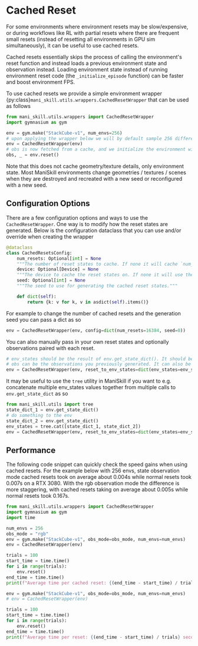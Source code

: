 # Cached Reset

For some environments where environment resets may be slow/expensive, or during workflows like RL with partial resets where there are frequent small resets (instead of resetting all environments in GPU sim simultaneously), it can be useful to use cached resets.

Cached resets essentially skips the process of calling the environment's reset function and instead loads a previous environment state and observation instead. Loading environment state instead of running environment reset code (the `_initialize_episode` function) can be faster and boost environment FPS.

To use cached resets we provide a simple environment wrapper {py:class}`mani_skill.utils.wrappers.CachedResetWrapper` that can be used as follows


```python
from mani_skill.utils.wrappers import CachedResetWrapper
import gymnasium as gym

env = gym.make("StackCube-v1", num_envs=256)
# upon applying the wrapper below we will by default sample 256 different reset states and the corresponding observations and cache them
env = CachedResetWrapper(env)
# obs is now fetched from a cache, and we initialize the environment with environment state
obs, _ = env.reset()
```

Note that this does not cache geometry/texture details, only environment state. Most ManiSkill environments change geometries / textures / scenes when they are destroyed and recreated with a new seed or reconfigured with a new seed.

## Configuration Options

There are a few configuration options and ways to use the `CachedResetWrapper`. One way is to modify how the reset states are generated. Below is the configuration dataclass that you can use and/or override when creating the wrapper

```python
@dataclass
class CachedResetsConfig:
    num_resets: Optional[int] = None
    """The number of reset states to cache. If none it will cache `num_envs` number of reset states."""
    device: Optional[Device] = None
    """The device to cache the reset states on. If none it will use the base environment's device."""
    seed: Optional[int] = None
    """The seed to use for generating the cached reset states."""

    def dict(self):
        return {k: v for k, v in asdict(self).items()}
```

For example to change the number of cached resets and the generation seed you can pass a dict as so

```python
env = CachedResetWrapper(env, config=dict(num_resets=16384, seed=0))
```

You can also manually pass in your own reset states and optionally observations paired with each reset.

```python
# env_states should be the result of env.get_state_dict(). It should be a dictionary where each leaf has the same batch size
# obs can be the observations you previously generated. It can also be none
env = CachedResetWrapper(env, reset_to_env_states=dict(env_states=env_states, obs=obs))
```

It may be useful to use the `tree` utility in ManiSkill if you want to e.g. concatenate multiple env_states values together from multiple calls to `env.get_state_dict` as so

```python
from mani_skill.utils import tree
state_dict_1 = env.get_state_dict()
# do something to the env
state_dict_2 = env.get_state_dict()
env_states = tree.cat([state_dict_1, state_dict_2])
env = CachedResetWrapper(env, reset_to_env_states=dict(env_states=env_states, obs=None))
```


## Performance

The following code snippet can quickly check the speed gains when using cached resets. For the example below with 256 envs, state observation mode
cached resets took on average about 0.004s while normal resets took 0.007s on a RTX 3080. With the rgb observation mode the difference is more staggering, with cached resets taking on average about 0.005s while normal resets took 0.167s.

```python
from mani_skill.utils.wrappers import CachedResetWrapper
import gymnasium as gym
import time

num_envs = 256
obs_mode = "rgb"
env = gym.make("StackCube-v1", obs_mode=obs_mode, num_envs=num_envs)
env = CachedResetWrapper(env)

trials = 100
start_time = time.time()
for i in range(trials):
    env.reset()
end_time = time.time()
print(f"Average time per cached reset: {(end_time - start_time) / trials} seconds")

env = gym.make("StackCube-v1", obs_mode=obs_mode, num_envs=num_envs)
# env = CachedResetWrapper(env)

trials = 100
start_time = time.time()
for i in range(trials):
    env.reset()
end_time = time.time()
print(f"Average time per reset: {(end_time - start_time) / trials} seconds")
```